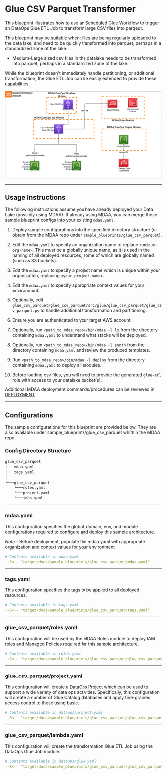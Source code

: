 # Glue CSV Parquet Transformer

This blueprint illustrates how to use an Scheduled Glue Workflow to trigger an DataOps Glue ETL Job to transform large CSV files into parqeut.

This blueprint may be suitable when:
files are being regularly uploaded to the data lake, and need to be quickly transformed into parquet, perhaps in a standardized zone of the lake.

* Medium-Large sized csv files in the datalake needs to be transformed into parquet, perhaps in a standardized zone of the lake.

While the blueprint doesn't immediately handle partitioning, or additional transformation, the Glue ETL Job can be easily extended to provide these capabilities.

![Glue CSV Parqet Transformer](docs/glue_csv_parquet.png)

***

## Usage Instructions

The following instructions assume you have already deployed your Data Lake (possibly using MDAA). If already using MDAA, you can merge these sample blueprint configs into your existing `mdaa.yaml`.

1. Deploy sample configurations into the specified directory structure (or obtain from the MDAA repo under `sample_blueprints/glue_csv_parquet`).

2. Edit the `mdaa.yaml` to specify an organization name to replace `<unique-org-name>`. This must be a globally unique name, as it is used in the naming of all deployed resources, some of which are globally named (such as S3 buckets).

3. Edit the `mdaa.yaml` to specify a project name which is unique within your organization, replacing `<your-project-name>`.

4. Edit the `mdaa.yaml` to specify appropriate context values for your environment.
5. Optionally, edit `glue_csv_parquet/glue_csv_parquet/src/glue/glue_csv_parquet/glue_csv_parquet.py` to handle additional transformation and partitioning.

6. Ensure you are authenticated to your target AWS account.

7. Optionally, run `<path_to_mdaa_repo>/bin/mdaa -l ls` from the directory containing `mdaa.yaml` to understand what stacks will be deployed.

8. Optionally, run `<path_to_mdaa_repo>/bin/mdaa -l synth` from the directory containing `mdaa.yaml` and review the produced templates.

9. Run `<path_to_mdaa_repo>/bin/mdaa -l deploy` from the directory containing `mdaa.yaml` to deploy all modules.

10. Before loading csv files, you will need to provide the generated `glue-etl` role with access to your datalake bucket(s).

Additional MDAA deployment commands/procedures can be reviewed in [DEPLOYMENT](../../DEPLOYMENT.md).

***

## Configurations

The sample configurations for this blueprint are provided below. They are also available under sample_blueprints/glue_csv_parquet whithin the MDAA repo.

### Config Directory Structure

```bash
glue_csv_parquet
│   mdaa.yaml
│   tags.yaml
│
└───glue_csv_parquet
    └───roles.yaml
    └───project.yaml
    └───jobs.yaml
```

***

### mdaa.yaml

This configuration specifies the global, domain, env, and module configurations required to configure and deploy this sample architecture.

*Note* - Before deployment, populate the mdaa.yaml with appropriate organization and context values for your environment

```yaml
# Contents available in mdaa.yaml
--8<-- "target/docs/sample_blueprints/glue_csv_parquet/mdaa.yaml"
```

***

### tags.yaml

This configuration specifies the tags to be applied to all deployed resources.

```yaml
# Contents available in tags.yaml
--8<-- "target/docs/sample_blueprints/glue_csv_parquet/tags.yaml"
```

***

### glue_csv_parquet/roles.yaml

This configuration will be used by the MDAA Roles module to deploy IAM roles and Managed Policies required for this sample architecture.

```yaml
# Contents available in roles.yaml
--8<-- "target/docs/sample_blueprints/glue_csv_parquet/glue_csv_parquet/roles.yaml"
```

***

### glue_csv_parquet/project.yaml

This configuration will create a DataOps Project which can be used to support a wide variety of data ops activities. Specifically, this configuration will create a number of Glue Catalog databases and apply fine-grained access control to these using basic.

```yaml
# Contents available in dataops/project.yaml
--8<-- "target/docs/sample_blueprints/glue_csv_parquet/glue_csv_parquet/project.yaml"
```

***

### glue_csv_parquet/lambda.yaml

This configuration will create the transformation Glue ETL Job using the DataOps Glue Job module.

```yaml
# Contents available in dataops/glue.yaml
--8<-- "target/docs/sample_blueprints/glue_csv_parquet/glue_csv_parquet/jobs.yaml"
```

